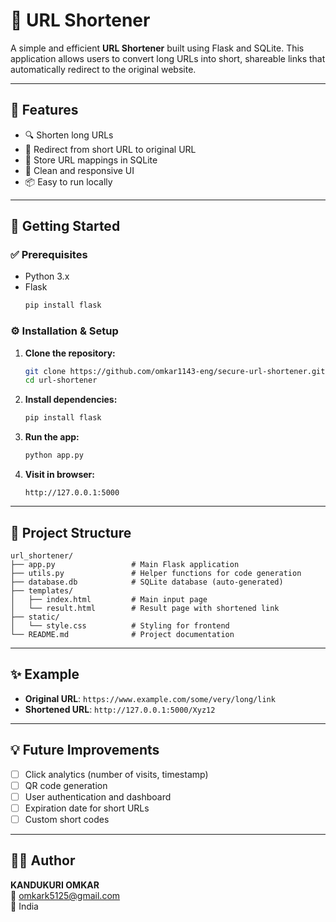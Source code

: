 # 🔗 URL Shortener

A simple and efficient **URL Shortener** built using Flask and SQLite. This application allows users to convert long URLs into short, shareable links that automatically redirect to the original website.

---

## 📌 Features

- 🔍 Shorten long URLs  
- 🔁 Redirect from short URL to original URL  
- 💾 Store URL mappings in SQLite  
- 🎨 Clean and responsive UI  
- 📦 Easy to run locally  

---

## 🚀 Getting Started

### ✅ Prerequisites

- Python 3.x
- Flask  
  ```bash
  pip install flask
  ```

### ⚙️ Installation & Setup

1. **Clone the repository:**
   ```bash
   git clone https://github.com/omkar1143-eng/secure-url-shortener.git
   cd url-shortener
   ```

2. **Install dependencies:**
   ```bash
   pip install flask
   ```

3. **Run the app:**
   ```bash
   python app.py
   ```

4. **Visit in browser:**
   ```
   http://127.0.0.1:5000
   ```

---

## 📁 Project Structure

```
url_shortener/
├── app.py                 # Main Flask application
├── utils.py               # Helper functions for code generation
├── database.db            # SQLite database (auto-generated)
├── templates/
│   ├── index.html         # Main input page
│   └── result.html        # Result page with shortened link
├── static/
│   └── style.css          # Styling for frontend
└── README.md              # Project documentation
```

---

## ✨ Example

- **Original URL**: `https://www.example.com/some/very/long/link`  
- **Shortened URL**: `http://127.0.0.1:5000/Xyz12`

---

## 💡 Future Improvements

- [ ] Click analytics (number of visits, timestamp)  
- [ ] QR code generation  
- [ ] User authentication and dashboard  
- [ ] Expiration date for short URLs  
- [ ] Custom short codes  

---

## 👨‍💻 Author

**KANDUKURI OMKAR**  
📧 omkark5125@gmail.com  
📍 India
